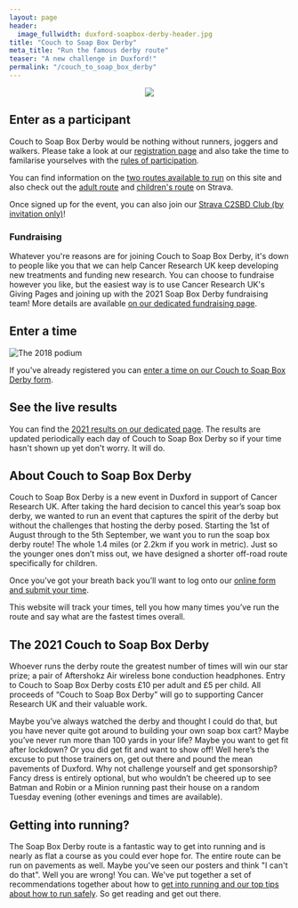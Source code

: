 ```yaml
---
layout: page
header:
  image_fullwidth: duxford-soapbox-derby-header.jpg
title: "Couch to Soap Box Derby"
meta_title: "Run the famous derby route"
teaser: "A new challenge in Duxford!"
permalink: "/couch_to_soap_box_derby"
---
```


<p align="center">
  <img src="{{site.url}}{{site.baseurl}}/images/C2SBD-logo.png" />
</p>

## Enter as a participant

Couch to Soap Box Derby would be nothing without runners, joggers and walkers. Please take a look at our [registration page][register] and also take the time to familarise yourselves with the [rules of participation][rules].

You can find information on the [two routes available to run][routes] on this site and also check out the [adult route][strava-adults] and [children's route][strava-children] on Strava. 

Once signed up for the event, you can also join our [Strava C2SBD Club (by invitation only)][strava-club]!

### Fundraising

Whatever you're reasons are for joining Couch to Soap Box Derby, it's down to people like you that we can help Cancer Research UK keep developing new treatments and funding new research. You can choose to fundraise however you like, but the easiest way is to use Cancer Research UK's Giving Pages and joining up with the 2021 Soap Box Derby fundraising team! More details are available [on our dedicated fundraising page][fundraise].

## Enter a time

![The 2018 podium][podium]

If you've already registered you can [enter a time on our Couch to Soap Box Derby form][form]. 

## See the live results

You can find the [2021 results on our dedicated page][results]. The results are updated periodically each day of Couch to Soap Box Derby so if your time hasn't shown up yet don't worry. It will do.

## About Couch to Soap Box Derby

Couch to Soap Box Derby is a new event in Duxford in support of Cancer Research UK. After taking the hard decision to cancel this year’s soap box derby, we wanted to run an event that captures the spirit of the derby but without the challenges that hosting the derby posed. Starting the 1st of August through to the 5th September, we want you to run the soap box derby route! The whole 1.4 miles (or 2.2km if you work in metric). Just so the younger ones don’t miss out, we have designed a shorter off-road route specifically for children. 

Once you’ve got your breath back you’ll want to log onto our [online form and submit your time][form]. 

This website will track your times, tell you how many times you’ve run the route and say what are the fastest times overall.

## The 2021 Couch to Soap Box Derby
 
Whoever runs the derby route the greatest number of times will win our star prize; a pair of Aftershokz Air wireless bone conduction headphones. Entry to Couch to Soap Box Derby costs £10 per adult and £5 per child. All proceeds of “Couch to Soap Box Derby” will go to supporting Cancer Research UK and their valuable work. 
 
Maybe you’ve always watched the derby and thought I could do that, but you have never quite got around to building your own soap box cart? Maybe you’ve never run more than 100 yards in your life? Maybe you want to get fit after lockdown? Or you did get fit and want to show off! Well here’s the excuse to put those trainers on, get out there and pound the mean pavements of Duxford. Why not challenge yourself and get sponsorship? Fancy dress is entirely optional, but who wouldn’t be cheered up to see Batman and Robin or a Minion running past their house on a random Tuesday evening (other evenings and times are available).

## Getting into running?

The Soap Box Derby route is a fantastic way to get into running and is nearly as flat a course as you could ever hope for. The entire route can be run on pavements as well. Maybe you've seen our posters and think "I can't do that". Well you are wrong! You can. We've put together a set of recommendations together about how to [get into running and our top tips about how to run safely][runningtips]. So get reading and get out there.

[podium]: {{site.url}}{{site.baseurl}}/images/2018-podium.jpg
[register]: {{site.url}}{{site.baseurl}}/couch_to_soap_box_derby/register
[routes]: {{site.url}}{{site.baseurl}}/couch_to_soap_box_derby/routes
[rules]: {{site.url}}{{site.baseurl}}/couch_to_soap_box_derby/rules
[time]: {{site.url}}{{site.baseurl}}/couch_to_soap_box_derby/time
[form]: {{site.url}}{{site.baseurl}}/couch_to_soap_box_derby/form
[results]: {{site.url}}{{site.baseurl}}/couch_to_soap_box_derby/2021
[runningtips]: {{site.url}}{{site.baseurl}}/couch_to_soap_box_derby/running_tips
[strava-adults]: https://www.strava.com/segments/29035321
[strava-children]: https://www.strava.com/segments/29127157
[strava-club]: https://www.strava.com/clubs/959258
[fundraise]: {{site.url}}{{site.baseurl}}/couch_to_soap_box_derby/fundraise
